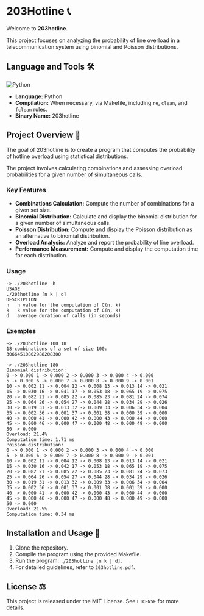 # 203Hotline 📞

Welcome to **203hotline**.

This project focuses on analyzing the probability of line overload in a telecommunication system using binomial and Poisson distributions.

## Language and Tools 🛠️

![Python](https://img.shields.io/badge/Python-3776AB?style=for-the-badge&logo=python&logoColor=white)

- **Language:** Python
- **Compilation:** When necessary, via Makefile, including `re`, `clean`, and `fclean` rules.
- **Binary Name:** 203hotline

## Project Overview 🔎

The goal of 203hotline is to create a program that computes the probability of hotline overload using statistical distributions.

The project involves calculating combinations and assessing overload probabilities for a given number of simultaneous calls.

### Key Features

- **Combinations Calculation:** Compute the number of combinations for a given set size.
- **Binomial Distribution:** Calculate and display the binomial distribution for a given number of simultaneous calls.
- **Poisson Distribution:** Compute and display the Poisson distribution as an alternative to binomial distribution.
- **Overload Analysis:** Analyze and report the probability of line overload.
- **Performance Measurement:** Compute and display the computation time for each distribution.

### Usage

```
∼> ./203hotline -h
USAGE
./203hotline [n k | d]
DESCRIPTION
n   n value for the computation of C(n, k)
k   k value for the computation of C(n, k)
d   average duration of calls (in seconds)

```

### Exemples

```
∼> ./203hotline 100 18
18-combinations of a set of size 100:
30664510802988208300

∼> ./203hotline 180
Binomial distribution:
0 -> 0.000 1 -> 0.000 2 -> 0.000 3 -> 0.000 4 -> 0.000
5 -> 0.000 6 -> 0.000 7 -> 0.000 8 -> 0.000 9 -> 0.001
10 -> 0.002 11 -> 0.004 12 -> 0.008 13 -> 0.013 14 -> 0.021
15 -> 0.030 16 -> 0.041 17 -> 0.053 18 -> 0.065 19 -> 0.075
20 -> 0.082 21 -> 0.085 22 -> 0.085 23 -> 0.081 24 -> 0.074
25 -> 0.064 26 -> 0.054 27 -> 0.044 28 -> 0.034 29 -> 0.026
30 -> 0.019 31 -> 0.013 32 -> 0.009 33 -> 0.006 34 -> 0.004
35 -> 0.002 36 -> 0.001 37 -> 0.001 38 -> 0.000 39 -> 0.000
40 -> 0.000 41 -> 0.000 42 -> 0.000 43 -> 0.000 44 -> 0.000
45 -> 0.000 46 -> 0.000 47 -> 0.000 48 -> 0.000 49 -> 0.000
50 -> 0.000
Overload: 21.4%
Computation time: 1.71 ms
Poisson distribution:
0 -> 0.000 1 -> 0.000 2 -> 0.000 3 -> 0.000 4 -> 0.000
5 -> 0.000 6 -> 0.000 7 -> 0.000 8 -> 0.000 9 -> 0.001
10 -> 0.002 11 -> 0.004 12 -> 0.008 13 -> 0.013 14 -> 0.021
15 -> 0.030 16 -> 0.042 17 -> 0.053 18 -> 0.065 19 -> 0.075
20 -> 0.082 21 -> 0.085 22 -> 0.085 23 -> 0.081 24 -> 0.073
25 -> 0.064 26 -> 0.054 27 -> 0.044 28 -> 0.034 29 -> 0.026
30 -> 0.019 31 -> 0.013 32 -> 0.009 33 -> 0.006 34 -> 0.004
35 -> 0.002 36 -> 0.001 37 -> 0.001 38 -> 0.001 39 -> 0.000
40 -> 0.000 41 -> 0.000 42 -> 0.000 43 -> 0.000 44 -> 0.000
45 -> 0.000 46 -> 0.000 47 -> 0.000 48 -> 0.000 49 -> 0.000
50 -> 0.000
Overload: 21.5%
Computation time: 0.34 ms
```

## Installation and Usage 💾

1. Clone the repository.
2. Compile the program using the provided Makefile.
3. Run the program: `./203hotline [n k | d]`.
4. For detailed guidelines, refer to `203hotline.pdf`.

## License ⚖️

This project is released under the MIT License. See `LICENSE` for more details.
